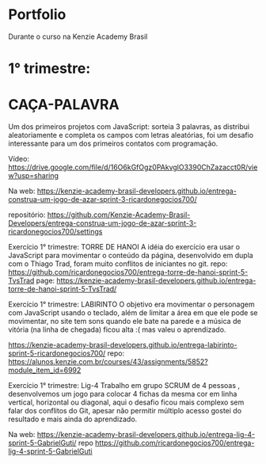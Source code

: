 # Portfolio

Durante o curso na Kenzie Academy Brasil

# 1° trimestre:
# CAÇA-PALAVRA
Um dos primeiros projetos com JavaScript: sorteia 3 palavras, as distribui aleatoriamente e completa os campos com letras aleatórias, foi um desafio interessante para um dos primeiros contatos com programação.

Vídeo: https://drive.google.com/file/d/16O6kGfOgz0PAkvglO3390ChZazacct0R/view?usp=sharing

Na web:
https://kenzie-academy-brasil-developers.github.io/entrega-construa-um-jogo-de-azar-sprint-3-ricardonegocios700/

repositório:
https://github.com/Kenzie-Academy-Brasil-Developers/entrega-construa-um-jogo-de-azar-sprint-3-ricardonegocios700/settings


Exercício 1° trimestre: TORRE DE HANOI
A idéia do exercício era usar o JavaScript para movimentar o conteúdo da página, desenvolvido em dupla com o Thiago Trad, foram muito conflitos de iniciantes no git.
repo:
https://github.com/ricardonegocios700/entrega-torre-de-hanoi-sprint-5-TvsTrad
page:
https://kenzie-academy-brasil-developers.github.io/entrega-torre-de-hanoi-sprint-5-TvsTrad/

Exercício 1° trimestre: LABIRINTO
O objetivo era movimentar o personagem com JavaScript usando o teclado, além de limitar a área em que ele pode se movimentar, no site tem sons quando ele bate na parede e a música de vitória (na linha de chegada) ficou alta :( mas valeu o aprendizado.

https://kenzie-academy-brasil-developers.github.io/entrega-labirinto-sprint-5-ricardonegocios700/
repo:
https://alunos.kenzie.com.br/courses/43/assignments/5852?module_item_id=6992

Exercício 1° trimestre: Lig-4
Trabalho em grupo SCRUM de 4 pessoas , desenvolvemos um jogo para colocar 4 fichas da mesma cor em linha vertical, horizontal ou diagonal, aqui o desafio ficou mais complexo sem falar dos conflitos do Git, apesar não permitir múltiplo acesso gostei do resultado e mais ainda do aprendizado.

Na web:
https://kenzie-academy-brasil-developers.github.io/entrega-lig-4-sprint-5-GabrielGuti/
repo
https://github.com/ricardonegocios700/entrega-lig-4-sprint-5-GabrielGuti